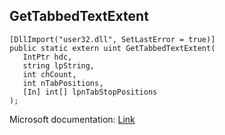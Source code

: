 ## GetTabbedTextExtent

```
[DllImport("user32.dll", SetLastError = true)]
public static extern uint GetTabbedTextExtent(
   IntPtr hdc,
   string lpString,
   int chCount,
   int nTabPositions,
   [In] int[] lpnTabStopPositions
);
```

Microsoft documentation: [Link](https://learn.microsoft.com/en-us/windows/win32/api/winuser/nf-winuser-gettabbedtextextenta#:~:text=The%20GetTabbedTextExtent%20function%20computes%20the,the%20dimensions%20of%20the%20string.)
